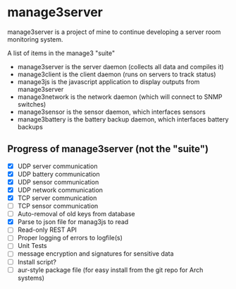 # manage3server

manage3server is a project of mine to continue developing a server room monitoring system.

A list of items in the manage3 "suite"

- manage3server is the server daemon (collects all data and compiles it)
- manage3client is the client daemon (runs on servers to track status)
- manage3js is the javascript application to display outputs from manage3server
- manage3network is the network daemon (which will connect to SNMP switches)
- manage3sensor is the sensor daemon, which interfaces sensors
- manage3battery is the battery backup daemon, which interfaces battery backups

## Progress of manage3server (not the "suite")

- [x] UDP server communication
- [x] UDP battery communication
- [x] UDP sensor communication
- [x] UDP network communication
- [x] TCP server communication
- [ ] TCP sensor communication
- [ ] Auto-removal of old keys from database
- [x] Parse to json file for manag3js to read
- [ ] Read-only REST API
- [ ] Proper logging of errors to logfile(s)
- [ ] Unit Tests
- [ ] message encryption and signatures for sensitive data
- [ ] Install script?
- [ ] aur-style package file (for easy install from the git repo for Arch systems)
